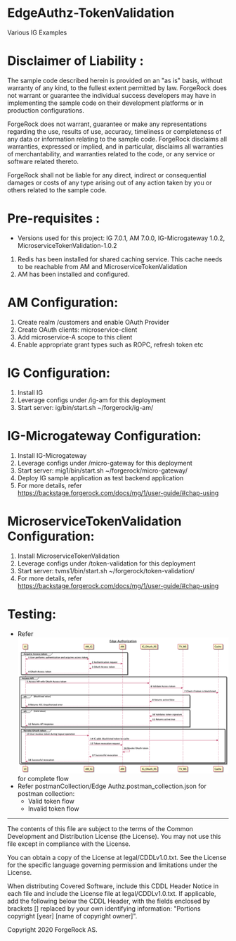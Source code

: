 # EdgeAuthz-TokenValidation

Various IG Examples <br />

Disclaimer of Liability :
=========================
The sample code described herein is provided on an "as is" basis, without warranty of any kind, to the fullest extent
permitted by law. ForgeRock does not warrant or guarantee the individual success developers may have in implementing the
sample code on their development platforms or in production configurations.

ForgeRock does not warrant, guarantee or make any representations regarding the use, results of use, accuracy,
timeliness or completeness of any data or information relating to the sample code. ForgeRock disclaims all warranties,
expressed or implied, and in particular, disclaims all warranties of merchantability, and warranties related to the
code, or any service or software related thereto.

ForgeRock shall not be liable for any direct, indirect or consequential damages or costs of any type arising out of any
action taken by you or others related to the sample code.

Pre-requisites :
================
* Versions used for this project: IG 7.0.1, AM 7.0.0, IG-Microgateway 1.0.2, MicroserviceTokenValidation-1.0.2

1. Redis has been installed for shared caching service. This cache needs to be reachable from AM and MicroserviceTokenValidation
2. AM has been installed and configured. 

AM Configuration:
=====================
1. Create realm /customers and enable OAuth Provider
2. Create OAuth clients: microservice-client
3. Add microservice-A scope to this client
4. Enable appropriate grant types such as ROPC, refresh token etc 

IG Configuration:
=====================
1. Install IG
2. Leverage configs under /ig-am for this deployment
3. Start server: ig/bin/start.sh ~/forgerock/ig-am/

IG-Microgateway Configuration:
=====================
1. Install IG-Microgateway
2. Leverage configs under /micro-gateway for this deployment
3. Start server: mig1/bin/start.sh ~/forgerock/micro-gateway/
4. Deploy IG sample application as test backend application
5. For more details, refer https://backstage.forgerock.com/docs/mg/1/user-guide/#chap-using 

MicroserviceTokenValidation Configuration:
=====================
1. Install MicroserviceTokenValidation
2. Leverage configs under /token-validation for this deployment
3. Start server: tvms1/bin/start.sh ~/forgerock/token-validation/
4. For more details, refer https://backstage.forgerock.com/docs/mg/1/user-guide/#chap-using
   

Testing:
=========================
* Refer ![ScreenShot](./diagrams/EdgeAuthzSequence.png) for complete flow
* Refer postmanCollection/Edge Authz.postman_collection.json for postman collection:
   - Valid token flow 
   - Invalid token flow  


* * *

The contents of this file are subject to the terms of the Common Development and Distribution License (the License). You
may not use this file except in compliance with the License.

You can obtain a copy of the License at legal/CDDLv1.0.txt. See the License for the specific language governing
permission and limitations under the License.

When distributing Covered Software, include this CDDL Header Notice in each file and include the License file at
legal/CDDLv1.0.txt. If applicable, add the following below the CDDL Header, with the fields enclosed by brackets []
replaced by your own identifying information: "Portions copyright [year] [name of copyright owner]".

Copyright 2020 ForgeRock AS.

